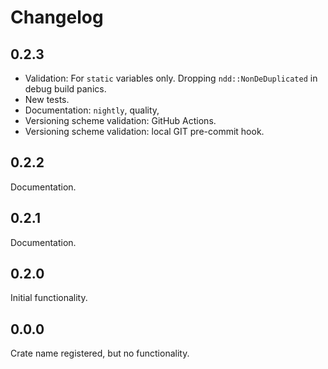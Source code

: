 # Changelog

## 0.2.3

- Validation: For `static` variables only. Dropping `ndd::NonDeDuplicated` in debug build panics.
- New tests.
- Documentation: `nightly`, quality,
- Versioning scheme validation: GitHub Actions.
- Versioning scheme validation: local GIT pre-commit hook.

## 0.2.2

Documentation.

## 0.2.1

Documentation.

## 0.2.0

Initial functionality.

## 0.0.0

Crate name registered, but no functionality.
